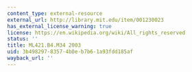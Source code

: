 ```yaml
---
content_type: external-resource
external_url: http://library.mit.edu/item/001230023
has_external_license_warning: true
license: https://en.wikipedia.org/wiki/All_rights_reserved
status: ''
title: ML421.B4.M34 2003
uid: 3b498297-8357-4b0e-b7b6-1a93fdd185af
wayback_url: ''
---
```

